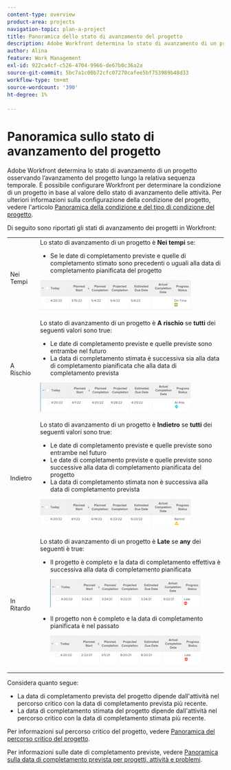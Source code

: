 ```yaml
---
content-type: overview
product-area: projects
navigation-topic: plan-a-project
title: Panoramica dello stato di avanzamento del progetto
description: Adobe Workfront determina lo stato di avanzamento di un progetto osservando l’avanzamento del progetto lungo la relativa sequenza temporale. È possibile configurare Workfront per determinare la condizione di un progetto in base al valore dello stato di avanzamento delle attività. Ulteriori informazioni sullo stato di avanzamento del progetto in questo articolo .
author: Alina
feature: Work Management
exl-id: 922ca4cf-c526-4704-9966-de67b0c36a2a
source-git-commit: 5bc7a1c00b72cfc07270cafee5bf753989b48d33
workflow-type: tm+mt
source-wordcount: '390'
ht-degree: 1%

---
```


# Panoramica sullo stato di avanzamento del progetto

<!--Audited: 12/2023-->

Adobe Workfront determina lo stato di avanzamento di un progetto osservando l’avanzamento del progetto lungo la relativa sequenza temporale. È possibile configurare Workfront per determinare la condizione di un progetto in base al valore dello stato di avanzamento delle attività. Per ulteriori informazioni sulla configurazione della condizione del progetto, vedere l&#39;articolo [Panoramica della condizione e del tipo di condizione del progetto](../../../manage-work/projects/manage-projects/project-condition-and-condition-type.md).

Di seguito sono riportati gli stati di avanzamento dei progetti in Workfront:

<table style="table-layout:auto"> 
 <col> 
 <col> 
 <tbody> 
  <tr> 
   <td>Nei Tempi</td> 
   <td> Lo stato di avanzamento di un progetto è <strong>Nei tempi</strong> se:<ul><li>Se le date di completamento previste e quelle di completamento stimato sono precedenti o uguali alla data di completamento pianificata del progetto</li></ul> <p> <img src="assets/project-on-time-progress-status-350x69.png" style="width: 350;height: 69;"> </p> </td> 
  </tr> 
  <tr> 
   <td>A Rischio</td> 
   <td> Lo stato di avanzamento di un progetto è <strong>A rischio</strong> se <strong>tutti</strong> dei seguenti valori sono true:<ul><li>Le date di completamento previste e quelle previste sono entrambe nel futuro</li><li> La data di completamento stimata è successiva sia alla data di completamento pianificata che alla data di completamento prevista </li></ul><p> <img src="assets/project-at-risk-progress-status-350x67.png" style="width: 350;height: 67;"> </p> </td> 
  </tr> 
  <tr> 
   <td>Indietro</td> 
   <td> Lo stato di avanzamento di un progetto è <strong>Indietro</strong> se <strong>tutti</strong> dei seguenti valori sono true:<ul><li>Le date di completamento previste e quelle previste sono entrambe nel futuro</li><li> Le date di completamento previste e quelle previste sono successive alla data di completamento pianificata del progetto</li><li> La data di completamento stimata non è successiva alla data di completamento prevista</li></ul> <p> <img src="assets/project-behind-progress-status-350x67.png" style="width: 350;height: 67;"> </p> </td> 
  </tr> 
  <tr> 
   <td>In Ritardo</td> 
   <td> 
     Lo stato di avanzamento di un progetto è <strong>Late</strong> se <strong>any</strong> dei seguenti è true:<ul><li>Il progetto è completo e la data di completamento effettiva è successiva alla data di completamento pianificata <p> <img src="assets/project-late-progress-status-350x66.png" style="width: 350;height: 66;"> </p> </li> 
     <li> <p>Il progetto non è completo e la data di completamento pianificata è nel passato <p> <img src="assets/project-late-progress-status-incomplete-status-350x66.png" style="width: 350;height: 66;"> </p> </li> 
    </ul> </td> 
  </tr> 
 </tbody> 
</table>

Considera quanto segue:

* La data di completamento prevista del progetto dipende dall&#39;attività nel percorso critico con la data di completamento prevista più recente.
* La data di completamento stimata del progetto dipende dall&#39;attività nel percorso critico con la data di completamento stimata più recente.

Per informazioni sul percorso critico del progetto, vedere [Panoramica del percorso critico del progetto](../../../manage-work/tasks/manage-tasks/critical-path.md).

Per informazioni sulle date di completamento previste, vedere [Panoramica sulla data di completamento prevista per progetti, attività e problemi](../../../manage-work/projects/planning-a-project/project-projected-completion-date.md).

